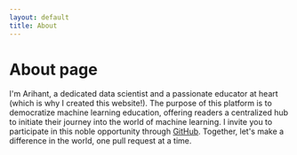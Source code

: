 ```yaml
---
layout: default
title: About
---
```

# About page

I'm Arihant, a dedicated data scientist and a passionate educator at heart (which is why I created this website!). The purpose of this platform is to democratize machine learning education, offering readers a centralized hub to initiate their journey into the world of machine learning. I invite you to participate in this noble opportunity through [GitHub](https://github.com/MLBible). Together, let's make a difference in the world, one pull request at a time.